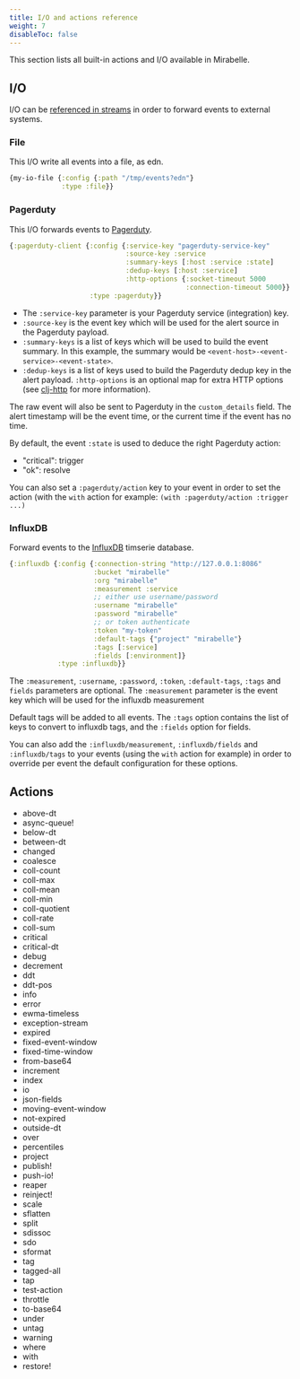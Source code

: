 ```yaml
---
title: I/O and actions reference
weight: 7
disableToc: false
---
```


This section lists all built-in actions and I/O available in Mirabelle.

## I/O

I/O can be [referenced in streams](http://localhost:1313/howto/stream/#io-and-async-queues) in order to forward events to external systems.

### File

This I/O write all events into a file, as edn.

```clojure
{my-io-file {:config {:path "/tmp/events?edn"}
             :type :file}}
```

### Pagerduty

This I/O forwards events to [Pagerduty](https://pagerduty.com).

```clojure
{:pagerduty-client {:config {:service-key "pagerduty-service-key"
                             :source-key :service
                             :summary-keys [:host :service :state]
                             :dedup-keys [:host :service]
                             :http-options {:socket-timeout 5000
                                            :connection-timeout 5000}}
                    :type :pagerduty}}
```

- The `:service-key` parameter is your Pagerduty service (integration) key.
- `:source-key` is the event key which will be used for the alert source in the Pagerduty payload.
- `:summary-keys` is a list of keys which will be used to build the event summary. In this example, the summary would be `<event-host>-<event-service>-<event-state>`.
- `:dedup-keys` is a list of keys used to build the Pagerduty dedup key in the alert payload.
 `:http-options` is an optional map for extra HTTP options (see [clj-http](https://github.com/dakrone/clj-http) for more information).

The raw event will also be sent to Pagerduty in the `custom_details` field. The alert timestamp will be the event time, or the current time if the event has no time.

By default, the event `:state` is used to deduce the right Pagerduty action:

- "critical": trigger
- "ok": resolve

You can also set a `:pagerduty/action` key to your event in order to set the action (with the `with` action for example: `(with :pagerduty/action :trigger ...)`

### InfluxDB

Forward events to the [InfluxDB](https://www.influxdata.com/) timserie database.

```clojure
{:influxdb {:config {:connection-string "http://127.0.0.1:8086"
                     :bucket "mirabelle"
                     :org "mirabelle"
                     :measurement :service
                     ;; either use username/password
                     :username "mirabelle"
                     :password "mirabelle"
                     ;; or token authenticate
                     :token "my-token"
                     :default-tags {"project" "mirabelle"}
                     :tags [:service]
                     :fields [:environment]}
            :type :influxdb}}
```

The `:measurement`, `:username`, `:password`, `:token`, `:default-tags`, `:tags` and `fields` parameters are optional. The `:measurement` parameter is the event key which will be used for the influxdb measurement

Default tags will be added to all events. The `:tags` option contains the list of keys to convert to influxdb tags, and the `:fields` option for fields.

You can also add the `:influxdb/measurement`, `:influxdb/fields` and `:influxdb/tags` to your events (using the `with` action for example) in order to override per event the default configuration for these options.

## Actions

- above-dt
- async-queue!
- below-dt
- between-dt
- changed
- coalesce
- coll-count
- coll-max
- coll-mean
- coll-min
- coll-quotient
- coll-rate
- coll-sum
- critical
- critical-dt
- debug
- decrement
- ddt
- ddt-pos
- info
- error
- ewma-timeless
- exception-stream
- expired
- fixed-event-window
- fixed-time-window
- from-base64
- increment
- index
- io
- json-fields
- moving-event-window
- not-expired
- outside-dt
- over
- percentiles
- project
- publish!
- push-io!
- reaper
- reinject!
- scale
- sflatten
- split
- sdissoc
- sdo
- sformat
- tag
- tagged-all
- tap
- test-action
- throttle
- to-base64
- under
- untag
- warning
- where
- with
- restore!
